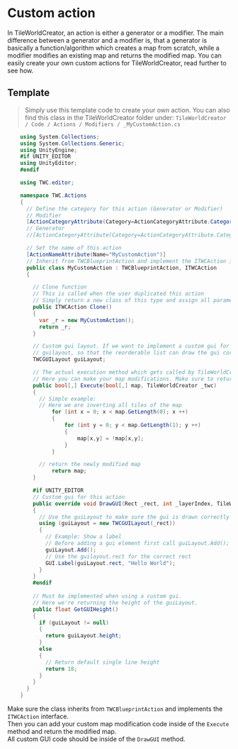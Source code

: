 # Custom action
In TileWorldCreator, an action is either a generator or a modifier. The main difference between a generator and a modifier is, that a generator is basically a function/algorithm which creates a map from scratch, while a modifier modifies an existing map and returns the modified map. 
You can easily create your own custom actions for TileWorldCreator, read further to see how.  

## Template
> Simply use this template code to create your own action.
You can also find this class in the TileWorldCreator folder under: `TileWorldCreator / Code / Actions / Modifiers / _MyCustomAction.cs`

```csharp
    using System.Collections;
    using System.Collections.Generic;
    using UnityEngine;
    #if UNITY_EDITOR
    using UnityEditor;
    #endif

    using TWC.editor;

    namespace TWC.Actions
    {
      // Define the category for this action (Generator or Modifier)
      // Modifier
      [ActionCategoryAttribute(Category=ActionCategoryAttribute.CategoryTypes.Modifiers)]
      // Generator
      //[ActionCategoryAttribute(Category=ActionCategoryAttribute.CategoryTypes.Generators)]

      // Set the name of this action
      [ActionNameAttribute(Name="MyCustomAction")]
      // Inherit from TWCBlueprintAction and implement the ITWCAction interface
      public class MyCustomAction : TWCBlueprintAction, ITWCAction
      {

        // Clone function
        // This is called when the user duplicated this action
        // Simply return a new class of this type and assign all parameters
        public ITWCAction Clone()
        {
          var _r = new MyCustomAction();
          return _r;
        }

        // Custom gui layout. If we want to implement a custom gui for this action we need this 
        // guilayout, so that the reorderable list can draw the gui correctly.
        TWCGUILayout guiLayout;

        // The actual execution method which gets called by TileWorldCreator.
        // Here you can make your map modifications. Make sure to return the new map.
        public bool[,] Execute(bool[,] map, TileWorldCreator _twc)
        {
          // Simple example: 
          // Here we are inverting all tiles of the map
              for (int x = 0; x < map.GetLength(0); x ++)
              {
                  for (int y = 0; y < map.GetLength(1); y ++)
                  {
                      map[x,y] = !map[x,y];
                  }
              }

          // return the newly modified map
              return map;
        }

        #if UNITY_EDITOR
        // Custom gui for this action
        public override void DrawGUI(Rect _rect, int _layerIndex, TileWorldCreator _twc)
        {
          // Use the guiLayout to make sure the gui is drawn correctly in the reorderable list
          using (guiLayout = new TWCGUILayout(_rect))
          {
            // Example: Show a label
            // Before adding a gui element first call guiLayout.Add();
            guiLayout.Add();
            // Use the guilayout.rect for the correct rect
            GUI.Label(guiLayout.rect, "Hello World");
          }
        }
        #endif
        
        // Must be implemented when using a custom gui.
        // Here we're returning the height of the guiLayout.
        public float GetGUIHeight()
        { 
          if (guiLayout != null)
          {
            return guiLayout.height;
          }
          else
          {
            // Return default single line height
            return 18;
          }
        }
      }
    }

```


Make sure the class inherits from `TWCBlueprintAction` and implements the `ITWCAction` interface.  
Then you can add your custom map modification code inside of the `Execute` method and return the modified map.  
All custom GUI code should be inside of the `DrawGUI` method.  
